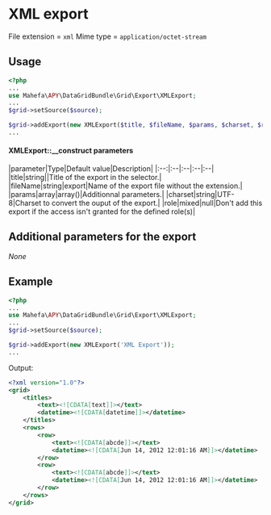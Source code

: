 XML export
==========

File extension = `xml`
Mime type = `application/octet-stream`

## Usage
```php
<?php
...
use Mahefa\APY\DataGridBundle\Grid\Export\XMLExport;
...
$grid->setSource($source);

$grid->addExport(new XMLExport($title, $fileName, $params, $charset, $role));
...
```

#### XMLExport::__construct parameters

|parameter|Type|Default value|Description|
|:--:|:--|:--|:--|:--|
|title|string||Title of the export in the selector.|
|fileName|string|export|Name of the export file without the extension.|
|params|array|array()|Additionnal parameters.|
|charset|string|UTF-8|Charset to convert the ouput of the export.|
|role|mixed|null|Don't add this export if the access isn't granted for the defined role(s)|

## Additional parameters for the export

_None_

## Example
```php
<?php
...
use Mahefa\APY\DataGridBundle\Grid\Export\XMLExport;
...
$grid->setSource($source);

$grid->addExport(new XMLExport('XML Export'));
...
```

Output:
```xml
<?xml version="1.0"?>
<grid>
	<titles>
		<text><![CDATA[text]]></text>
		<datetime><![CDATA[datetime]]></datetime>
	</titles>
	<rows>
		<row>
			<text><![CDATA[abcde]]></text>
			<datetime><![CDATA[Jun 14, 2012 12:01:16 AM]]></datetime>
		</row>
		<row>
			<text><![CDATA[abcde]]></text>
			<datetime><![CDATA[Jun 14, 2012 12:01:16 AM]]></datetime>
		</row>
	</rows>
</grid>
```
